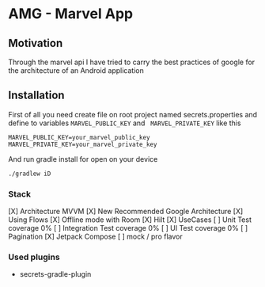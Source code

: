 # AMG - Marvel App

## Motivation

Through the marvel api I have tried to carry the best practices of google for the architecture of an Android
application

## Installation 

First of all you need create file on root project named secrets.properties and define to variables <code>MARVEL_PUBLIC_KEY</code> and <code> MARVEL_PRIVATE_KEY</code>
like this
```properties
MARVEL_PUBLIC_KEY=your_marvel_public_key
MARVEL_PRIVATE_KEY=your_marvel_private_key
``` 
And run gradle install for open on your device

```bash
./gradlew iD
```

### Stack
[X] Architecture MVVM
[X] New Recommended Google Architecture
[X] Using Flows
[X] Offline mode with Room
[X] Hilt
[X] UseCases
[ ] Unit Test coverage 0%
[ ] Integration Test coverage 0%
[ ] UI Test coverage 0%
[ ] Pagination
[X] Jetpack Compose
[ ] mock / pro flavor



### Used plugins

* secrets-gradle-plugin
